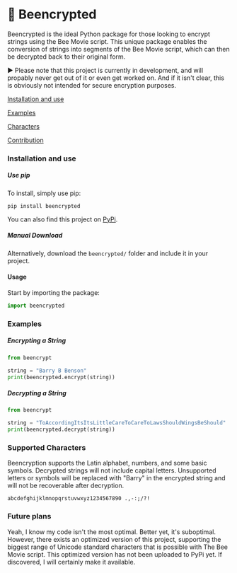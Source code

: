 # 🐝 Beencrypted
 
Beencrypted is the ideal Python package for those looking to encrypt strings using the Bee Movie script. This unique package enables the conversion of strings into segments of the Bee Movie script, which can then be decrypted back to their original form.

▶️ Please note that this project is currently in development, and will propably never get out of it or even get worked on. And if it isn't clear, this is obviously not intended for secure encryption purposes.

[Installation and use](https://github.com/Agent-Kwabbel/Beencrypted#installation-and-use)

[Examples](https://github.com/Agent-Kwabbel/Beencrypted#examples)

[Characters](https://github.com/Agent-Kwabbel/Beencrypted#characters)

[Contribution](https://github.com/Agent-Kwabbel/Beencrypted#contribution)

### Installation and use

##### Use pip

To install, simply use pip:

```
pip install beencrypted
```

You can also find this project on [PyPi](https://pypi.org/project/beencrypted/).

##### Manual Download

Alternatively, download the ```beencrypted/``` folder and include it in your project.

#### Usage

Start by importing the package:

```python
import beencrypted
```

### Examples

##### Encrypting a String
```python
from beencrypt

string = "Barry B Benson"
print(beencrypted.encrypt(string))
```

##### Decrypting a String
```python
from beencrypt

string = "ToAccordingItsItsLittleCareToCareToLawsShouldWingsBeShould"
print(beencrypted.decrypt(string))
```
### Supported Characters

Beencryption supports the Latin alphabet, numbers, and some basic symbols. Decrypted strings will not include capital letters. Unsupported letters or symbols will be replaced with "Barry" in the encrypted string and will not be recoverable after decryption.

```abcdefghijklmnopqrstuvwxyz1234567890 .,-:;/?!```

### Future plans

Yeah, I know my code isn't the most optimal. Better yet, it's suboptimal. However, there exists an optimized version of this project, supporting the biggest range of Unicode standard characters that is possible with The Bee Movie script. This optimized version has not been uploaded to PyPi yet. If discovered, I will certainly make it available.
